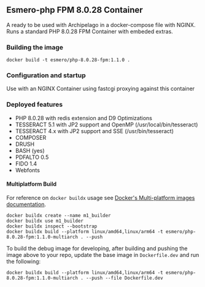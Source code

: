 ##  Esmero-php FPM 8.0.28 Container

A ready to be used with Archipelago in a docker-compose file with NGINX. Runs a standard PHP 8.0.28 FPM Container with embeded extras.

### Building the image

```docker
docker build -t esmero/php-8.0.28-fpm:1.1.0 .
```

### Configuration and startup

Use with an NGINX Container using fastcgi proxying against this container

### Deployed features

- PHP 8.0.28 with redis extension and D9 Optimizations
- TESSERACT 5.1 with JP2 support and OpenMP (/usr/local/bin/tesseract)
- TESSERACT 4.x with JP2 support and SSE (/usr/bin/tesseract)
- COMPOSER
- DRUSH
- BASH (yes)
- PDFALTO 0.5
- FIDO 1.4 
- Webfonts

#### Multiplatform Build

For reference on `docker buildx` usage see [Docker's Multi-platform images documentation](https://docs.docker.com/build/building/multi-platform/).

```docker
docker buildx create --name m1_builder
docker buildx use m1_builder
docker buildx inspect --bootstrap
docker buildx build --platform linux/amd64,linux/arm64 -t esmero/php-8.0.28-fpm:1.1.0-multiarch . --push
```

To build the debug image for developing, after building and pushing the image above to your repo, update the base image in `Dockerfile.dev` and run the following:

```docker
docker buildx build --platform linux/amd64,linux/arm64 -t esmero/php-8.0.28-fpm:1.1.0-multiarch . --push --file Dockerfile.dev
```

